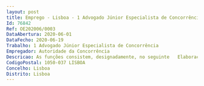 ```yaml
--- 
layout: post
title: Emprego - Lisboa - 1 Advogado Júnior Especialista de Concorrência
Id: 76842
Ref: OE202006/0003
DataAbertura: 2020-06-01
DataFecho: 2020-06-19
Trabalho: 1 Advogado Júnior Especialista de Concorrência
Empregador: Autoridade da Concorrência
Descricao: As funções consistem, designadamente, no seguinte   Elaboração de peças processuais e acompanhamento de todas as diligências no âmbito de processos contraordenacionais e de ações administrativas    Participação em audiências preliminares e de julgamento   Acompanhamento de processos contraordenacionais em fase judicial ou de outros processos judiciais em que a AdC seja parte   Acompanhamento de processos contraordenacionais em fase administrativa, designadamente na apreciação de questões jurídicas com eventual impacto judicial   Colaboração com os demais departamentos da AdC na apreciação de questões jurídicas com eventual impacto judicial   Desenvolvimento de contactos institucionais com os tribunais competentes em matéria de concorrência   Recolha e análise de jurisprudência e doutrina em áreas relevantes para a concorrência   Apoio na análise de questões jurídico processuais no âmbito de estudos e no âmbito de diplomas legislativos, sempre que solicitado pelo Conselho de Administração da AdC.
CodigoPostal: 1050-037 LISBOA
Concelho: Lisboa
Distrito: Lisboa
--- 
```

